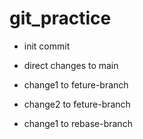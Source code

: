 # git_practice

- init commit

- direct changes to main


- change1 to feture-branch

- change2 to feture-branch

- change1 to rebase-branch